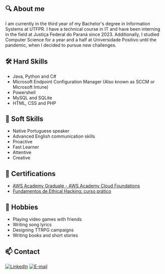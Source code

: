 ## 🔍 About me
I am currently in the third year of my Bachelor's degree in Information Systems at UTFPR. I have a technical course in IT and have been interning in the field at Justiça Federal do Paraná since 2023. Additionally, I studied Computer Science for a year and a half at Universidade Positivo until the pandemic, when I decided to pursue new challenges.

## 🛠️ Hard Skills
- Java, Python and C#
- Microsoft Endpoint Configuration Manager (Also known as SCCM or Microsoft Intune)
- Powershell
- MySQL and SQLite
- HTML, CSS and PHP

## 💬 Soft Skills
- Native Portuguese speaker
- Advanced English communication skills
- Proactive
- Fast Learner
- Attentive
- Creative

## 📜 Certifications
- [AWS Academy Graduate - AWS Academy Cloud Foundations](https://www.credly.com/badges/5f44f1f7-ee9e-47fa-813d-d362233972ba/linked_in_profile)
- [Fundamentos de Ethical Hacking: curso prático](https://www.udemy.com/certificate/UC-6541394b-1874-4d2a-91ff-c35ab85cd876/)

## 🧩 Hobbies
- Playing video games with friends
- Writing song lyrics
- Designing TTRPG campaigns
- Writing books and short stories

## 📫 Contact
[![LinkedIn](https://img.shields.io/badge/-LinkedIn-blue)]([https://linkedin.com/in/seu-perfil](https://www.linkedin.com/in/jo%C3%A3o-pedro-de-pieri-batista-da-silva-607830181/))
[![E-mail](https://img.shields.io/badge/-E--mail-red)](mailto:joaopbs20111@hotmail.com )
